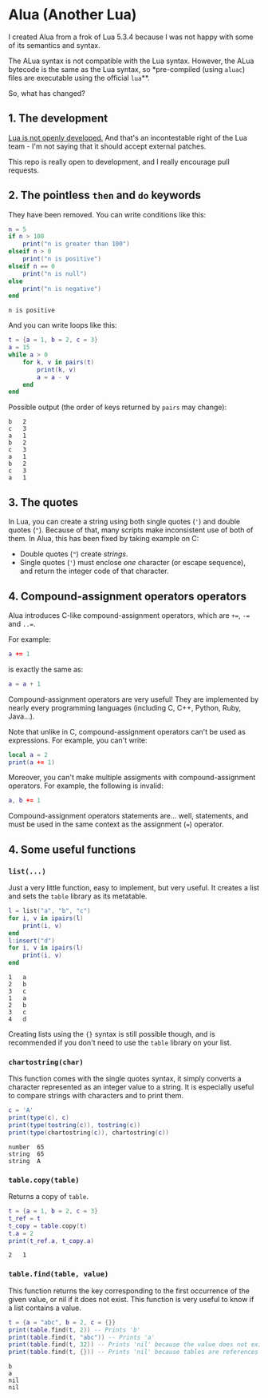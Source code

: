 # Alua (Another Lua)

I created Alua from a frok of Lua 5.3.4 because I was not happy with some of its semantics and syntax.

The ALua syntax is not compatible with the Lua syntax. However, the ALua bytecode is the same as the Lua syntax, so *pre-compiled (using `aluac`) files are executable using the official `lua`**.

So, what has changed?

## 1. The development

[Lua is not openly developed.](http://lua-users.org/lists/lua-l/2008-06/msg00407.html) And that's an incontestable right of the Lua team - I'm not saying that it should accept external patches.

This repo is really open to development, and I really encourage pull requests.

## 2. The pointless `then` and `do` keywords

They have been removed. You can write conditions like this:
```lua
n = 5
if n > 100
	print("n is greater than 100")
elseif n > 0
	print("n is positive")
elseif n == 0
	print("n is null")
else
	print("n is negative")
end
```
```
n is positive
```

And you can write loops like this:
```lua
t = {a = 1, b = 2, c = 3}
a = 15
while a > 0
	for k, v in pairs(t)
		print(k, v)
		a = a - v
	end
end
```
Possible output (the order of keys returned by `pairs` may change):
```
b	2
c	3
a	1
b	2
c	3
a	1
b	2
c	3
a	1
```

## 3. The quotes

In Lua, you can create a string using both single quotes (`'`) and double quotes (`"`). Because of that, many scripts make inconsistent use of both of them. In Alua, this has been fixed by taking example on C:
* Double quotes (`"`) create *strings*.
* Single quotes (`'`) must enclose *one* character (or escape sequence), and return the integer code of that character.

## 4. Compound-assignment operators operators

Alua introduces C-like compound-assignment operators, which are `+=`, `-=` and `..=`.

For example:
```lua
a += 1
```
is exactly the same as:
```lua
a = a + 1
```

Compound-assignment operators are very useful! They are implemented by nearly every programming languages (including C, C++, Python, Ruby, Java...).

Note that unlike in C, compound-assignment operators can't be used as expressions. For example, you can't write:
```lua
local a = 2
print(a += 1)
```

Moreover, you can't make multiple assigments with compound-assignment operators. For example, the following is invalid:
```lua
a, b += 1
```

Compound-assignment operators statements are... well, statements, and must be used in the same context as the assignment (`=`) operator.

## 4. Some useful functions

### `list(...)`
Just a very little function, easy to implement, but very useful. It creates a list and sets the `table` library as its metatable.
```lua
l = list("a", "b", "c")
for i, v in ipairs(l)
	print(i, v)
end
l:insert("d")
for i, v in ipairs(l)
	print(i, v)
end
```
```
1	a
2	b
3	c
1	a
2	b
3	c
4	d
```
Creating lists using the `{}` syntax is still possible though, and is recommended if you don't need to use the `table` library on your list.

### `chartostring(char)`

This function comes with the single quotes syntax, it simply converts a character represented as an integer value to a string. It is especially useful to compare strings with characters and to print them.
```lua
c = 'A'
print(type(c), c)
print(type(tostring(c)), tostring(c))
print(type(chartostring(c)), chartostring(c))
```
```
number	65
string	65
string	A
```

### `table.copy(table)`

Returns a copy of `table`.
```lua
t = {a = 1, b = 2, c = 3}
t_ref = t
t_copy = table.copy(t)
t.a = 2
print(t_ref.a, t_copy.a)
```
```
2	1
```

### `table.find(table, value)`

This function returns the key corresponding to the first occurrence of the given value, or nil if it does not exist. This function is very useful to know if a list contains a value.

```lua
t = {a = "abc", b = 2, c = {}}
print(table.find(t, 2)) -- Prints 'b'
print(table.find(t, "abc")) -- Prints 'a'
print(table.find(t, 32)) -- Prints 'nil' because the value does not exist
print(table.find(t, {})) -- Prints 'nil' because tables are references and compared by their addresses
```
```
b
a
nil
nil
```
